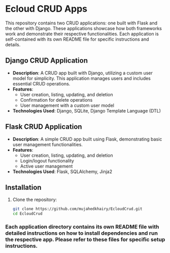 # Ecloud CRUD Apps

This repository contains two CRUD applications: one built with Flask and the other with Django. These applications showcase how both frameworks work and demonstrate their respective functionalities. Each application is self-contained with its own README file for specific instructions and details.



## Django CRUD Application 

- **Description**: A CRUD app built with Django, utilizing a custom user model for simplicity. This application manages users and includes essential CRUD operations.
- **Features**:
  - User creation, listing, updating, and deletion
  - Confirmation for delete operations
  - User management with a custom user model
- **Technologies Used**: Django, SQLite, Django Template Language (DTL)

## Flask CRUD Application

- **Description**: A simple CRUD app built using Flask, demonstrating basic user management functionalities.
- **Features**:
  - User creation, listing, updating, and deletion
  - Login/logout functionality
  - Active user management
- **Technologies Used**: Flask, SQLAlchemy, Jinja2





## Installation

1. Clone the repository:
   ```bash
   git clone https://github.com/mujahedkhairy/EcloudCrud.git
   cd EcloudCrud

### Each application directory contains its own README file with detailed instructions on how to install dependencies and run the respective app. Please refer to these files for specific setup instructions.